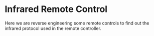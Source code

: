 Infrared Remote Control
=======================
Here we are reverse engineering some remote controls to find out the infrared protocol used in the remote controller.
